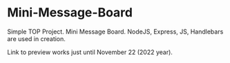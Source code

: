 # Mini-Message-Board
Simple TOP Project. Mini Message Board. NodeJS, Express, JS, Handlebars are used in creation.

Link to preview works just until November 22 (2022 year).
